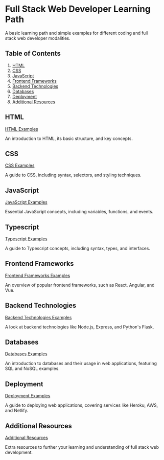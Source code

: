 # Full Stack Web Developer Learning Path

A basic learning path and simple examples for different coding and full stack web developer modalities.

## Table of Contents

1. [HTML](#html)
2. [CSS](#css)
3. [JavaScript](#javascript)
4. [Frontend Frameworks](#frontend-frameworks)
5. [Backend Technologies](#backend-technologies)
6. [Databases](#databases)
7. [Deployment](#deployment)
8. [Additional Resources](#additional-resources)

## HTML

[HTML Examples](./HTML)

An introduction to HTML, its basic structure, and key concepts.

## CSS

[CSS Examples](./CSS)

A guide to CSS, including syntax, selectors, and styling techniques.

## JavaScript

[JavaScript Examples](./JavaScript)

Essential JavaScript concepts, including variables, functions, and events.

## Typescript

[Typescript Examples](./Typescript)

A guide to Typescript concepts, including syntax, types, and interfaces.

## Frontend Frameworks

[Frontend Frameworks Examples](./Frontend-Frameworks)

An overview of popular frontend frameworks, such as React, Angular, and Vue.

## Backend Technologies

[Backend Technologies Examples](./Backend-Technologies)

A look at backend technologies like Node.js, Express, and Python's Flask.

## Databases

[Databases Examples](./Databases)

An introduction to databases and their usage in web applications, featuring SQL and NoSQL examples.

## Deployment

[Deployment Examples](./Deployment)

A guide to deploying web applications, covering services like Heroku, AWS, and Netlify.

## Additional Resources

[Additional Resources](./Additional-Resources)

Extra resources to further your learning and understanding of full stack web development.
